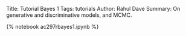 Title: Tutorial Bayes 1
Tags: tutorials
Author: Rahul Dave
Summary: On generative and discriminative models, and MCMC.


{% notebook ac297rbayes1.ipynb %}